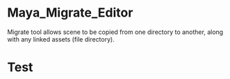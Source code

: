 # Maya_Migrate_Editor
Migrate tool allows scene to be copied from one directory to another, along with any linked assets (file directory).

# Test
